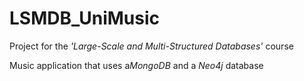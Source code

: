 # LSMDB_UniMusic
Project for the <i>'Large-Scale and Multi-Structured Databases'</i> course

Music application that uses a<i>MongoDB</i> and a <i>Neo4j</i> database
